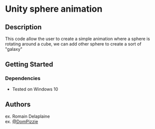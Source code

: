 # Unity sphere animation

## Description

This code allow the user to create a simple animation where a sphere is rotating around a cube, we can add other sphere to create a sort of "galaxy"

## Getting Started

### Dependencies

* Tested on Windows 10

## Authors

ex. Romain Delaplaine  
ex. [@DomPizzie](https://github.com/DelaplaineRomain)
